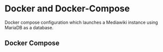 # Docker and Docker-Compose

Docker compose configuration which launches a Mediawiki instance using MariaDB as a database. 

## Docker Compose
